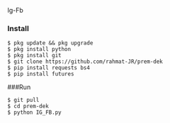 Ig-Fb

### Install 
```
$ pkg update && pkg upgrade
$ pkg install python
$ pkg install git
$ git clone https://github.com/rahmat-JR/prem-dek
$ pip install requests bs4
$ pip install futures
```

###Run
```
$ git pull
$ cd prem-dek
$ python IG_FB.py
